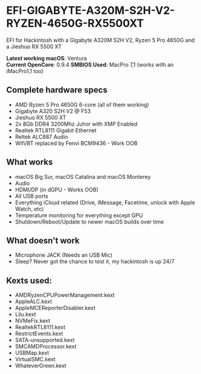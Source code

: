 # EFI-GIGABYTE-A320M-S2H-V2-RYZEN-4650G-RX5500XT
EFI for Hackintosh with a Gigabyte A320M S2H V2, Ryzen 5 Pro 4650G and a Jieshuo RX 5500 XT

**Latest working macOS**: Ventura
<br>
**Current OpenCore**: 0.9.4
**SMBIOS Used**: MacPro 7,1 (works with an iMacPro1,1 too)

## Complete hardware specs
- AMD Ryzen 5 Pro 4650G 6-core (all of them working)
- Gigabyte A320 S2H V2 @ F53
- Jieshuo RX 5500 XT
- 2x 8Gb DDR4 3200Mhz Juhor with XMP Enabled
- Realtek RTL8111 Gigabit Ethernet
- Reltek ALC887 Audio
- Wifi/BT replaced by Fenvi BCM9436 - Work OOB

## What works
- macOS Big Sur, macOS Catalina and macOS Monterey
- Audio
- HDMI/DP (in dGPU - Works OOB)
- All USB ports
- Everything iCloud related (Drive, iMessage, Facetime, unlock with Apple Watch, etc)
- Temperature monitoring for everything except GPU
- Shutdown/Reboot/Update to newer macOS builds over time

## What doesn't work
- Microphone JACK (Needs an USB Mic)
- Sleep? Never got the chance to test it, my hackintosh is up 24/7

## Kexts used:
- AMDRyzenCPUPowerManagement.kext
- AppleALC.kext
- AppleMCEReporterDisabler.kext
- Lilu.kext
- NVMeFix.kext
- RealtekRTL8111.kext
- RestrictEvents.kext
- SATA-unsupported.kext
- SMCAMDProcessor.kext
- USBMap.kext
- VirtualSMC.kext
- WhateverGreen.kext
